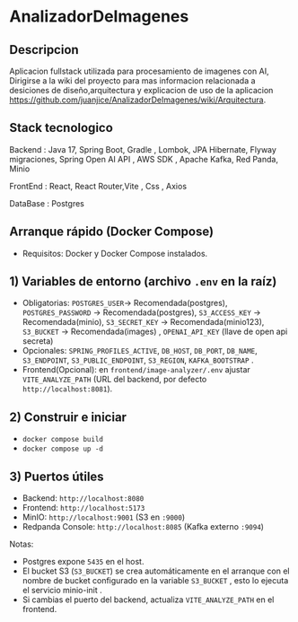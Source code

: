 # AnalizadorDeImagenes
## Descripcion
Aplicacion fullstack utilizada para procesamiento de imagenes con AI, Dirigirse a la wiki del proyecto para mas informacion relacionada a desiciones de diseño,arquitectura y explicacion de uso de la aplicacion https://github.com/juanjice/AnalizadorDeImagenes/wiki/Arquitectura.
## Stack tecnologico
Backend : Java 17, Spring Boot, Gradle , Lombok, JPA Hibernate, Flyway migraciones, Spring Open AI API , AWS SDK , Apache Kafka, Red Panda, Minio

FrontEnd : React, React Router,Vite , Css , Axios

DataBase : Postgres


## Arranque rápido (Docker Compose)

- Requisitos: Docker y Docker Compose instalados.

## 1) Variables de entorno (archivo `.env` en la raíz)
- Obligatorias: `POSTGRES_USER`-> Recomendada(postgres), `POSTGRES_PASSWORD` -> Recomendada(postgres), `S3_ACCESS_KEY` -> Recomendada(minio), `S3_SECRET_KEY` -> Recomendada(minio123), `S3_BUCKET` -> Recomendada(images) ,
`OPENAI_API_KEY` (llave de open api secreta)
- Opcionales: `SPRING_PROFILES_ACTIVE`, `DB_HOST`, `DB_PORT`, `DB_NAME`, `S3_ENDPOINT`, `S3_PUBLIC_ENDPOINT`, `S3_REGION`, `KAFKA_BOOTSTRAP` .
- Frontend(Opcional): en `frontend/image-analyzer/.env` ajustar `VITE_ANALYZE_PATH` (URL del backend, por defecto `http://localhost:8081`).

## 2) Construir e iniciar
- `docker compose build`
- `docker compose up -d`

## 3) Puertos útiles
- Backend: `http://localhost:8080`
- Frontend: `http://localhost:5173`
- MinIO: `http://localhost:9001` (S3 en `:9000`)
- Redpanda Console: `http://localhost:8085` (Kafka externo `:9094`)

Notas:
- Postgres expone `5435` en el host.
- El bucket S3 (`S3_BUCKET`) se crea automáticamente en el arranque con el nombre de bucket configurado en la variable  `S3_BUCKET` , esto lo ejecuta el servicio minio-init .
- Si cambias el puerto del backend, actualiza `VITE_ANALYZE_PATH` en el frontend.
